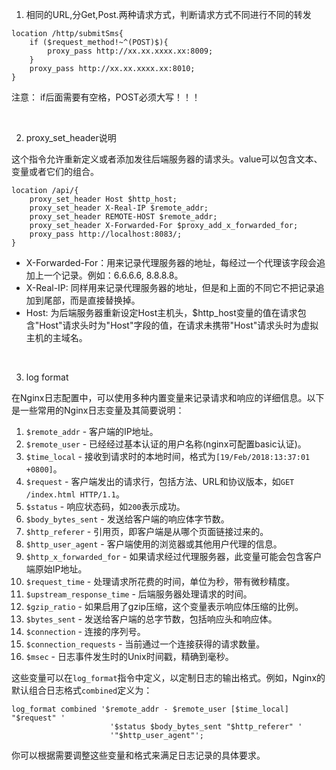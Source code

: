 1. 相同的URL,分Get,Post.两种请求方式，判断请求方式不同进行不同的转发
```
location /http/submitSms{
	if ($request_method!~^(POST)$){
		proxy_pass http://xx.xx.xxxx.xx:8009;
	}
	proxy_pass http://xx.xx.xxxx.xx:8010;
}
```
注意： if后面需要有空格，POST必须大写！！！

<br>

2. proxy_set_header说明

这个指令允许重新定义或者添加发往后端服务器的请求头。value可以包含文本、变量或者它们的组合。
```
location /api/{
	proxy_set_header Host $http_host;
	proxy_set_header X-Real-IP $remote_addr;
	proxy_set_header REMOTE-HOST $remote_addr;
	proxy_set_header X-Forwarded-For $proxy_add_x_forwarded_for;
	proxy_pass http://localhost:8083/;
}
```

- X-Forwarded-For：用来记录代理服务器的地址，每经过一个代理该字段会追加上一个记录。例如：6.6.6.6, 8.8.8.8。
- X-Real-IP: 同样用来记录代理服务器的地址，但是和上面的不同它不把记录追加到尾部，而是直接替换掉。
- Host: 为后端服务器重新设定Host主机头，$http_host变量的值在请求包含"Host"请求头时为"Host"字段的值，在请求未携带"Host"请求头时为虚拟主机的主域名。

<br>

3. log format

在Nginx日志配置中，可以使用多种内置变量来记录请求和响应的详细信息。以下是一些常用的Nginx日志变量及其简要说明：

1. `$remote_addr` - 客户端的IP地址。
2. `$remote_user` - 已经经过基本认证的用户名称(nginx可配置basic认证)。
3. `$time_local` - 接收到请求时的本地时间，格式为`[19/Feb/2018:13:37:01 +0800]`。
4. `$request` - 客户端发出的请求行，包括方法、URL和协议版本，如`GET /index.html HTTP/1.1`。
5. `$status` - 响应状态码，如`200`表示成功。
6. `$body_bytes_sent` - 发送给客户端的响应体字节数。
7. `$http_referer` - 引用页，即客户端是从哪个页面链接过来的。
8. `$http_user_agent` - 客户端使用的浏览器或其他用户代理的信息。
9. `$http_x_forwarded_for` - 如果请求经过代理服务器，此变量可能会包含客户端原始IP地址。
10. `$request_time` - 处理请求所花费的时间，单位为秒，带有微秒精度。
11. `$upstream_response_time` - 后端服务器处理请求的时间。
12. `$gzip_ratio` - 如果启用了gzip压缩，这个变量表示响应体压缩的比例。
13. `$bytes_sent` - 发送给客户端的总字节数，包括响应头和响应体。
14. `$connection` - 连接的序列号。
15. `$connection_requests` - 当前通过一个连接获得的请求数量。
16. `$msec` - 日志事件发生时的Unix时间戳，精确到毫秒。

这些变量可以在`log_format`指令中定义，以定制日志的输出格式。例如，Nginx的默认组合日志格式`combined`定义为：

```nginx
log_format combined '$remote_addr - $remote_user [$time_local] "$request" '
                      '$status $body_bytes_sent "$http_referer" '
                      '"$http_user_agent"';
```

你可以根据需要调整这些变量和格式来满足日志记录的具体要求。